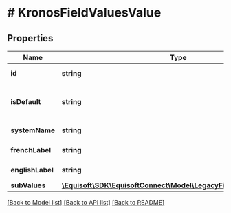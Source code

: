 # # KronosFieldValuesValue

## Properties

Name | Type | Description | Notes
------------ | ------------- | ------------- | -------------
**id** | **string** | Id of the field value. | [optional]
**isDefault** | **string** | If the value is the default value. | [optional]
**systemName** | **string** | System name. | [optional]
**frenchLabel** | **string** | French label. | [optional]
**englishLabel** | **string** | English label. | [optional]
**subValues** | [**\Equisoft\SDK\EquisoftConnect\Model\LegacyFieldValuesSubValue[]**](LegacyFieldValuesSubValue.md) | Sub values. | [optional]

[[Back to Model list]](../../README.md#models) [[Back to API list]](../../README.md#endpoints) [[Back to README]](../../README.md)
